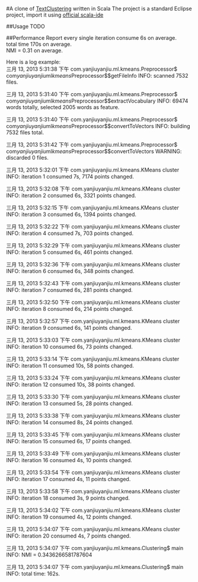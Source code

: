 #A clone of [TextClustering](https://github.com/soulmachine/machinelearning/tree/master/TextClustering) written in Scala 
The project is a standard Eclipse project, import it using [official scala-ide](http://scala-ide.org/)

##Usage
TODO

##Performance Report
every single iteration consume 6s on average.  
total time 170s on average.  
NMI = 0.31 on average.  

Here is a log example:  
三月 13, 2013 5:31:38 下午 com.yanjiuyanjiu.ml.kmeans.Preprocessor$ com$yanjiuyanjiu$ml$kmeans$Preprocessor$$getFileInfo
INFO: scanned 7532 files.

三月 13, 2013 5:31:40 下午 com.yanjiuyanjiu.ml.kmeans.Preprocessor$ com$yanjiuyanjiu$ml$kmeans$Preprocessor$$extractVocabulary
INFO: 69474 words totally, selected 2005 words as feature.

三月 13, 2013 5:31:40 下午 com.yanjiuyanjiu.ml.kmeans.Preprocessor$ com$yanjiuyanjiu$ml$kmeans$Preprocessor$$convertToVectors
INFO: building 7532 files total.

三月 13, 2013 5:31:42 下午 com.yanjiuyanjiu.ml.kmeans.Preprocessor$ com$yanjiuyanjiu$ml$kmeans$Preprocessor$$convertToVectors
WARNING: discarded 0 files.

三月 13, 2013 5:32:01 下午 com.yanjiuyanjiu.ml.kmeans.KMeans cluster
INFO: iteration 1 consumed 7s, 7174 points changed.

三月 13, 2013 5:32:08 下午 com.yanjiuyanjiu.ml.kmeans.KMeans cluster
INFO: iteration 2 consumed 6s, 3321 points changed.

三月 13, 2013 5:32:15 下午 com.yanjiuyanjiu.ml.kmeans.KMeans cluster
INFO: iteration 3 consumed 6s, 1394 points changed.

三月 13, 2013 5:32:22 下午 com.yanjiuyanjiu.ml.kmeans.KMeans cluster
INFO: iteration 4 consumed 7s, 703 points changed.

三月 13, 2013 5:32:29 下午 com.yanjiuyanjiu.ml.kmeans.KMeans cluster
INFO: iteration 5 consumed 6s, 461 points changed.

三月 13, 2013 5:32:36 下午 com.yanjiuyanjiu.ml.kmeans.KMeans cluster
INFO: iteration 6 consumed 6s, 348 points changed.

三月 13, 2013 5:32:43 下午 com.yanjiuyanjiu.ml.kmeans.KMeans cluster
INFO: iteration 7 consumed 6s, 281 points changed.

三月 13, 2013 5:32:50 下午 com.yanjiuyanjiu.ml.kmeans.KMeans cluster
INFO: iteration 8 consumed 6s, 214 points changed.

三月 13, 2013 5:32:57 下午 com.yanjiuyanjiu.ml.kmeans.KMeans cluster
INFO: iteration 9 consumed 6s, 141 points changed.

三月 13, 2013 5:33:03 下午 com.yanjiuyanjiu.ml.kmeans.KMeans cluster
INFO: iteration 10 consumed 6s, 73 points changed.

三月 13, 2013 5:33:14 下午 com.yanjiuyanjiu.ml.kmeans.KMeans cluster
INFO: iteration 11 consumed 10s, 58 points changed.

三月 13, 2013 5:33:24 下午 com.yanjiuyanjiu.ml.kmeans.KMeans cluster
INFO: iteration 12 consumed 10s, 38 points changed.

三月 13, 2013 5:33:30 下午 com.yanjiuyanjiu.ml.kmeans.KMeans cluster
INFO: iteration 13 consumed 5s, 28 points changed.

三月 13, 2013 5:33:38 下午 com.yanjiuyanjiu.ml.kmeans.KMeans cluster
INFO: iteration 14 consumed 8s, 24 points changed.

三月 13, 2013 5:33:45 下午 com.yanjiuyanjiu.ml.kmeans.KMeans cluster
INFO: iteration 15 consumed 6s, 17 points changed.

三月 13, 2013 5:33:49 下午 com.yanjiuyanjiu.ml.kmeans.KMeans cluster
INFO: iteration 16 consumed 4s, 10 points changed.

三月 13, 2013 5:33:54 下午 com.yanjiuyanjiu.ml.kmeans.KMeans cluster
INFO: iteration 17 consumed 4s, 11 points changed.

三月 13, 2013 5:33:58 下午 com.yanjiuyanjiu.ml.kmeans.KMeans cluster
INFO: iteration 18 consumed 3s, 9 points changed.

三月 13, 2013 5:34:02 下午 com.yanjiuyanjiu.ml.kmeans.KMeans cluster
INFO: iteration 19 consumed 4s, 12 points changed.

三月 13, 2013 5:34:07 下午 com.yanjiuyanjiu.ml.kmeans.KMeans cluster
INFO: iteration 20 consumed 4s, 7 points changed.

三月 13, 2013 5:34:07 下午 com.yanjiuyanjiu.ml.kmeans.Clustering$ main
INFO: NMI = 0.3436266581787604

三月 13, 2013 5:34:07 下午 com.yanjiuyanjiu.ml.kmeans.Clustering$ main
INFO: 	total time: 162s.



